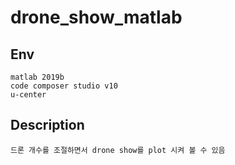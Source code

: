 # drone_show_matlab

## Env
```
matlab 2019b
code composer studio v10
u-center
```

## Description
```
드론 개수를 조절하면서 drone show를 plot 시켜 볼 수 있음
```
